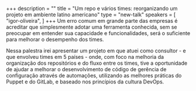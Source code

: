 +++
description = ""
title = "Um repo e vários times: reorganizando um projeto em ambiente latino americano"
type = "new-talk"
speakers = [
        "igor-oliveira",
]
+++
Um erro comum em grande parte das empresas é acreditar que simplesmente adotar uma ferramenta conhecida, sem se preocupar em entender sua capacidade e funcionalidades, será o suficiente para melhorar o desempenho dos times.

Nessa palestra irei apresentar um projeto em que atuei como consultor - e que envolveu times em 5 países - onde, com foco na melhoria da organização dos repositórios e do fluxo entre os times, tive a oportunidade de ajudar a melhorar o desenvolvimento de código de gerência de configuração através de automações, utilizando as melhores práticas do Puppet e do GitLab, e baseado nos princípios da cultura DevOps.